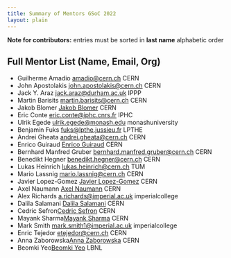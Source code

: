 ```yaml
---
title: Summary of Mentors GSoC 2022
layout: plain
---
```


**Note for contributors:** entries must be sorted in **last name** alphabetic order

## Full Mentor List (Name, Email, Org)
* Guilherme Amadio [amadio@cern.ch](mailto:amadio@cern.ch) CERN
* John Apostolakis [john.apostolakis@cern.ch](mailto:john.apostolakis@cern.ch) CERN
* Jack Y. Araz [jack.araz@durham.ac.uk](mailto:jack.araz@durham.ac.uk) IPPP
* Martin Barisits [martin.barisits@cern.ch](mailto:martin.barisits@cern.ch) CERN
* Jakob Blomer [Jakob Blomer](mailto:jblomer@cern.ch) CERN
* Eric Conte [eric.conte@iphc.cnrs.fr](mailto:eric.conte@iphc.cnrs.fr) IPHC
* Ulrik Egede [ulrik.egede@monash.edu](mailto:ulrik.egede@monash.edu) monashuniversity
* Benjamin Fuks [fuks@lpthe.jussieu.fr](mailto:fuks@lpthe.jussieu.fr) LPTHE
* Andrei Gheata [andrei.gheata@cern.ch](mailto:andrei.gheata@cern.ch) CERN
* Enrico Guiraud [Enrico Guiraud](mailto:enrico.guiraud@cern.ch) CERN
* Bernhard Manfred Gruber [bernhard.manfred.gruber@cern.ch](mailto:bernhard.manfred.gruber@cern.ch) CERN
* Benedikt Hegner [benedikt.hegner@cern.ch](mailto:benedikt.hegner@cern.ch) CERN
* Lukas Heinrich [lukas.heinrich@cern.ch](mailto:lukas.heinrich@cern.ch) TUM
* Mario Lassnig [mario.lassnig@cern.ch](mailto:mario.lassnig@cern.ch) CERN
* Javier Lopez-Gomez [Javier Lopez-Gomez](mailto:j.lopez@cern.ch) CERN
* Axel Naumann [Axel Naumann](mailto:Axel.Naumann@cern.ch) CERN
* Alex Richards [a.richards@imperial.ac.uk](mailto:a.richards@imperial.ac.uk) imperialcollege
* Dalila Salamani [Dalila Salamani](mailto:dalila.salamani@cern.ch) CERN
* Cedric Sefron[Cedric Sefron](mailto:cedric.sefron@cern.ch) CERN
* Mayank Sharma[Mayank Sharma](mailto:mayank.sharma@cern.ch) CERN
* Mark Smith [mark.smith1@imperial.ac.uk](mailto:mark.smith1@imperial.ac.uk) imperialcollege
* Enric Tejedor [etejedor@cern.ch](mailto:etejedor@cern.ch) CERN
* Anna Zaborowska[Anna Zaborowska](mailto:anna.zaborowska@cern.ch) CERN
* Beomki Yeo[Beomki Yeo](mailto:beomki.yeo@berkeley.edu) LBNL
